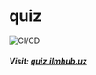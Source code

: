 # quiz
![CI/CD](https://github.com/Rizo11/quiz/actions/workflows/dotnet.yml/badge.svg?event=push)

##### Visit: [quiz.ilmhub.uz](https://https://rizo11.github.io/quiz/)

